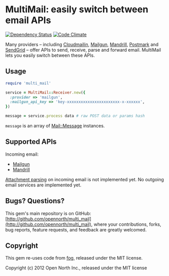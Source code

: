 # MultiMail: easily switch between email APIs

[![Dependency Status](https://gemnasium.com/opennorth/multi_mail.png)](https://gemnasium.com/opennorth/multi_mail)
[![Code Climate](https://codeclimate.com/badge.png)](https://codeclimate.com/github/opennorth/multi_mail)

Many providers – including [Cloudmailin](http://www.cloudmailin.com/), [Mailgun](http://www.mailgun.com/), [Mandrill](http://mandrill.com/), [Postmark](http://postmarkapp.com/) and [SendGrid](http://sendgrid.com/) – offer APIs to send, receive, parse and forward email. MultiMail lets you easily switch between these APIs.

## Usage

```ruby
require 'multi_mail'

service = MultiMail::Receiver.new({
  :provider => 'mailgun',
  :mailgun_api_key => 'key-xxxxxxxxxxxxxxxxxxxxxxx-x-xxxxxx',
})

message = service.process data # raw POST data or params hash
```

`message` is an array of [Mail::Message](https://github.com/mikel/mail) instances.

## Supported APIs

Incoming email:

* [Mailgun](http://www.mailgun.com/)
* [Mandrill](http://mandrill.com/)

[Attachment parsing](https://github.com/mikel/mail#attaching-and-detaching-files) on incoming email is not implemented yet. No outgoing email services are implemented yet.

## Bugs? Questions?

This gem's main repository is on GitHub: [http://github.com/opennorth/multi_mail](http://github.com/opennorth/multi_mail), where your contributions, forks, bug reports, feature requests, and feedback are greatly welcomed.

## Copyright

This gem re-uses code from [fog](https://github.com/fog/fog), released under the MIT license.

Copyright (c) 2012 Open North Inc., released under the MIT license
